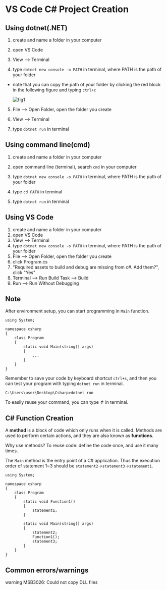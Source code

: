 # VS Code C# Project Creation
## Using dotnet(.NET)
1. create and name a folder in your computer

2. open VS Code

3. View --> Terminal

4. type `dotnet new console -o PATH` in terminal, where PATH is the path of your folder

- note that you can copy the path of your folder by clicking the red block in the following figure and typing `ctrl+c`

   ![fig1](https://user-images.githubusercontent.com/8816002/110671384-6540e380-8209-11eb-935e-37019df696f8.jpg)

5. File --> Open Folder, open the folder you create

6. View --> Terminal

7. type `dotnet run` in terminal

## Using command line(cmd)

1. create and name a folder in your computer

2. open command line (terminal), search `cmd` in your computer

3. type `dotnet new console -o PATH` in terminal, where PATH is the path of your folder

4. type `cd PATH` in terminal
5. type `dotnet run` in terminal

## Using VS Code

1. create and name a folder in your computer
2. open VS Code
3. View --> Terminal
4. type `dotnet new console -o PATH` in terminal, where PATH is the path of your folder
5. File --> Open Folder, open the folder you create
6. click Program.cs
7. "Required assets to build and debug are missing from c#. Add them?", click "Yes"
8. Terminal --> Run Build Task --> Build
9. Run --> Run Without Debugging

## Note

After environment setup, you can start programming in `Main` function.

```
using System;

namespace csharp
{
    class Program
    {
        static void Main(string[] args)
        {
            ...
        }
    }
}
```

Remember to save your code by keyboard shortcut `ctrl+s`, and then you can test your program with typing `dotnet run` in terminal.

```
C:\Users\user\Desktop\Csharp>dotnet run
```

To easily reuse your command, you can type ***↑*** in terminal.

## C# Function Creation

A **method** is a block of code which only runs when it is called. Methods are used to perform certain actions, and they are also known as **functions**.

Why use methods? To reuse code: define the code once, and use it many times.

The `Main` method is the entry point of a C# application. Thus the execution order of statement 1~3 should be `statement2`→`statement3`→`statement1`. 

```
using System;

namespace csharp
{
    class Program
    {
        static void Function1()
        {
            statement1;
        }
        
        static void Main(string[] args)
        {
            statement2;
            Function1();
            statement3;
        }
    }
}
```

## Common errors/warnings

warning MSB3026: Could not copy DLL files


